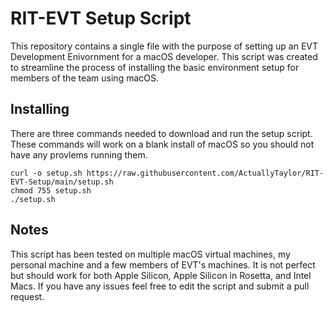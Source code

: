 # RIT-EVT Setup Script
This repository contains a single file with the purpose of setting up an EVT Development Enivornment for a macOS developer. This script was created to streamline the process of installing the basic environment setup for members of the team using macOS.

## Installing
There are three commands needed to download and run the setup script. These commands will work on a blank install of macOS so you should not have any provlems running them.

```
curl -o setup.sh https://raw.githubusercontent.com/ActuallyTaylor/RIT-EVT-Setup/main/setup.sh
chmod 755 setup.sh
./setup.sh
```

## Notes
This script has been tested on multiple macOS virtual machines, my personal machine and a few members of EVT's machines. It is not perfect but should work for both Apple Silicon, Apple Silicon in Rosetta, and Intel Macs. If you have any issues feel free to edit the script and submit a pull request.
